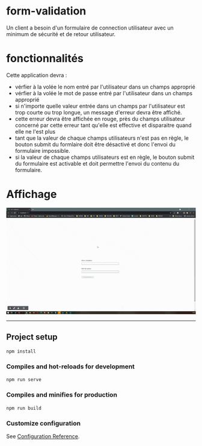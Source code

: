 # form-validation

Un client a besoin d'un formulaire de connection utilisateur avec un minimum de sécurité et de retour utilisateur.


# fonctionnalités

Cette application devra : 
- vérfier  à la volée le nom entré par l'utilisateur dans un champs approprié 
- vérfier à la volée le mot de passe entré par l'utilisateur dans un champs approprié 
- si n'importe quelle valeur entrée dans un champs par l'utilisateur est trop courte ou trop longue, un message d'erreur devra être affiché.
- cette erreur devra être affichée en rouge, près du champs utilisateur concerné par cette erreur tant qu'elle est effective et disparaitre quand elle ne l'est plus
- tant que la valeur de chaque  champs utilisateurs n'est pas en règle, le bouton submit du formlaire doit être désactivé et donc l'envoi du formulaire impossible.
- si la valeur de chaque  champs utilisateurs est en règle, le bouton submit du formulaire est activable et doit permettre l'envoi du contenu du formulaire.
  

# Affichage

<img src="./form-validation.gif">


---

## Project setup
```
npm install
```

### Compiles and hot-reloads for development
```
npm run serve
```

### Compiles and minifies for production
```
npm run build
```

### Customize configuration
See [Configuration Reference](https://cli.vuejs.org/config/).
